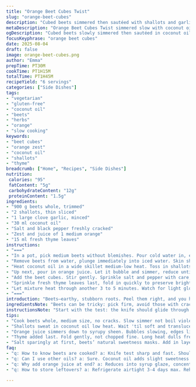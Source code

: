 ```yaml
---
title: "Orange Beet Cubes Twist"
slug: "orange-beet-cubes"
description: "Cubed beets simmered then sautéed with shallots and garlic, finished with orange zest and juice reduction. Uses coconut oil instead of butter and swaps parsley with fresh thyme for a different herbaceous touch. Slow beet cooking time adjusted, reducing a bit but relying on softness test. Bright citric notes balance earthiness, perfect for veggie plates or light starters. Gluten-free, egg-free, nut-free, and lactose-free."
metaDescription: "Orange Beet Cubes Twist simmered slow with coconut oil, thyme, orange zest. Earthy meets bright, sharp flavors balance, cubes glazed gently in syrupy reduction."
ogDescription: "Cubed beets slowly simmered then sautéed in coconut oil with shallots, garlic, thyme. Orange juice reduction glazes cubes bold and bright. Herb swap, texture balance."
focusKeyphrase: "orange beet cubes"
date: 2025-08-04
draft: false
image: orange-beet-cubes.png
author: "Emma"
prepTime: PT30M
cookTime: PT1H15M
totalTime: PT1H45M
recipeYield: "6 servings"
categories: ["Side Dishes"]
tags:
- "vegetarian"
- "gluten-free"
- "coconut oil"
- "beets"
- "herbs"
- "orange"
- "slow cooking"
keywords:
- "beet cubes"
- "orange zest"
- "coconut oil"
- "shallots"
- "thyme"
breadcrumb: ["Home", "Recipes", "Side Dishes"]
nutrition: 
 calories: "95"
 fatContent: "5g"
 carbohydrateContent: "12g"
 proteinContent: "1.5g"
ingredients:
- "900 g beets whole, trimmed"
- "2 shallots, thin sliced"
- "1 large clove garlic, minced"
- "30 ml coconut oil"
- "Salt and black pepper freshly cracked"
- "Zest and juice of 1 medium orange"
- "15 ml fresh thyme leaves"
instructions:
- "==="
- "In a pot, pick medium beets without blemishes. Pour cold water in, enough to cover. Bring to boil, then lower heat to simmer gently. Cook for about 1 hour to 1 hour 15 minutes, piercing with knife to check softness. Should slide with slight resistance but not mushy."
- "Remove beets from water, plunge immediately into iced water. Skin should slip off easily—if stubborn, use a paring knife gently. Cube into roughly even pieces, about 2 cm squares."
- "Heat coconut oil in a wide skillet medium-low heat. Toss in shallots first. Softening and sweating slowly develops flavor without browning. After 2 minutes, add garlic. Cook until aroma floats up—about 30 seconds. Don’t rush, no burnt garlic."
- "Up next, pour in orange juice. Let it bubble and simmer, reduce until thickened almost syrupy. You’ll hear the sizzle settle, and see edges caramelize lightly."
- "Add the beet cubes. Stir gently. Sprinkle salt and pepper with care, adjust as you see the color deepen and flavors mingle."
- "Sprinkle fresh thyme leaves last, fold in quickly to preserve bright herb fragrance."
- "Let mixture heat through another 3 to 5 minutes. Watch for light gloss on beet cubes tightened by syrup. Taste, adjust seasoning if needed."
- "==="
introduction: "Beets—earthy, stubborn roots. Peel them right, and you hit a sweet jackpot. I’ve simmered them slower to coax out tender flesh without mushy wreckage. The trick, timing by feel, not clock. Shallots soften in coconut oil, a cleaner fat swap from butter, adds tropical undertones. Garlic thrown in briefly, pops aroma but never burns. Orange juice reduction? Watch it bubble down, thick but not sticky. Thyme leaves in the finale—fresh, green, unexpected. Tried parsley before, but thyme lights a subtle fire. Texture matters, crisp bites with silky coating. Color sharpens as syrup glazes beet cubes. Every bite sings citrus and earth in pitch-perfect balance. Make it your own—switch thyme for rosemary or lemon for orange, you’ll catch the rhythm fast."
ingredientsNote: "Beets can be tricky: pick firm, avoid those with cracks or soft spots. Boiling whole locks the sweetness—prefer the slow simmer, gentler than quick boil to preserve tender texture. I swapped butter for coconut oil here; it offers richness without dairy, a hint of sweetness too. Shallots are milder than onions—slow sweat them to coax natural sugars out. Garlic, be cautious: a quick sauté avoids bitterness and burnt notes. Orange zest and juice give a bright punch, but fresh is best—those bottled juices lack depth. Thyme replaces parsley for earth and pine notes. Feel free to tweak acidity, adding a splash of lemon for a sharper zing. Salt sparingly, better add more than less as beet sweetness can mask flavors initially."
instructionsNote: "Start with the test: the knife should glide through beets like warm butter—ouch not mushy. Cold-water plunge helps peeling peel easier and stops cooking. Coconut oil heats gentle; too hot and you risk burnt shallots destroying the dish’s balance. Garlic goes in last in the pan—watch it close, a burnt clove can ruin hours of work with bitter bitterness. Orange juice simmering down into syrup is sensory theater—bubbles slow, edges caramelize, aroma sweet and citrusy. Add beets once syrup sticky but still pourable so cubes get coated, not drenched. Thyme sprinkled at end preserves its bright flavor; cooking too long mutes it. Serve hot or at room temp, both work. Leftovers reheat well but watch for drying out; add a splash of orange juice or oil to revive."
tips:
- "Cook beets whole, medium size, no cracks. Slow simmer not boil violent. Piercing with knife, watch for slide with slight push not mush. Keeps texture intact. Cold water plunge stops carryover heat and helps peel slip off fast. Patience wins over rush here."
- "Shallots sweat in coconut oil low heat. Wait 'til soft and translucent, no color. Garlic goes last, quick toss 30 seconds max. Too hot? Garlic burns fast, bitter notes kill balance. Watch aroma, not clock. Timing every time matters for that clean base."
- "Orange juice simmers down to syrupy sheen. Bubbles slowing, edges light caramel color. Not sticky solid but thickened. Pouring thick ribbon coats. Pour beets in when this stage hits. Syrup clings to cubes for even brightness, not drowning or watery pooling."
- "Thyme added last. Fold gently, not chopped fine. Long heat dulls fresh, bright pine note. Leaves whole, gently stirred keeps aroma alive in final dish. Herbaceous punch without muddying texture or color. Swap rosemary or parsley if needed but less fresh impact."
- "Salt sparingly at first, beets’ natural sweetness masks. Add in layers, taste after more heat. Pepper freshly cracked, big cracks preferred. Coconut oil sweetness needs balance with acidic orange notes. Adjust acidity with splash lemon if juice too mild or bottled."
faq:
- "q: How to know beets are cooked? a: Knife test sharp and fast. Should glide gently but with some resistance. If mushy, overcooked. If hard, longer in simmer. Watch texture not just time. Colors deepen, aroma earthy but brightens with zest."
- "q: Can I use other oils? a: Sure. Coconut oil adds slight sweetness and less dairy-like heaviness. Olive oil possible but flavor sharper, changes balance. Butter richer but loses dairy freedom. Adjust heat low to avoid burning no matter what oil used."
- "q: Why add orange juice at end? a: Reduces into syrup glaze, concentrates flavors. Ingredient layering here. Adds brightness, counteracts beet earthiness. Without reduction juice watery, dull. Watch closely; bubbles slowing, edges caramelizing is cue to add beets."
- "q: How to store leftovers? a: Refrigerate airtight 3-4 days max. Reheat gently to avoid drying. Add splash coconut oil or fresh juice loosen coat. Can be served cold at room temp too. Avoid microwave if possible; skillet reheating keeps texture intact."

---
```

